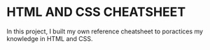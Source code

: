 # HTML AND CSS CHEATSHEET
In this project, I built my own reference cheatsheet to poractices my knowledge in HTML and CSS.
